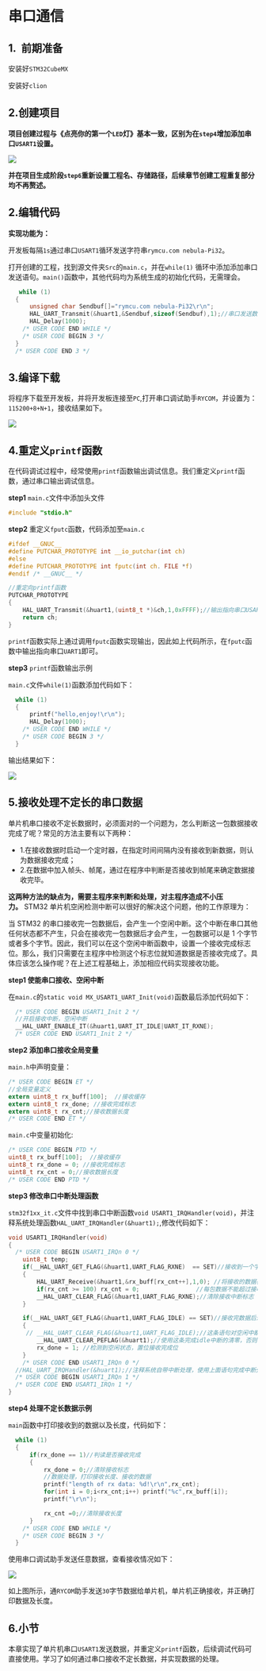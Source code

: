 # 串口通信

## 1.  前期准备

安装好`STM32CubeMX`

安装好`clion`

## 2.创建项目

**项目创建过程与《点亮你的第一个`LED`灯》基本一致，区别为在`step4`增加添加串口`USART1`设置。**

![](PIC/usart1.jpg)

**并在项目生成阶段`step6`重新设置工程名、存储路径，后续章节创建工程重复部分均不再赘述。**

## 2.编辑代码

**实现功能为：**

开发板每隔`1s`通过串口`USART1`循环发送字符串`rymcu.com nebula-Pi32`。

打开创建的工程，找到源文件夹`Src`的`main.c`，并在`while(1)` 循环中添加添加串口发送语句。`main()`函数中，其他代码均为系统生成的初始化代码，无需理会。

```c
   while (1)
  {
      unsigned char Sendbuf[]="rymcu.com nebula-Pi32\r\n";
      HAL_UART_Transmit(&huart1,&Sendbuf,sizeof(Sendbuf),1);//串口发送数据
      HAL_Delay(1000);
    /* USER CODE END WHILE */
    /* USER CODE BEGIN 3 */
  }
  /* USER CODE END 3 */
```

## 3.编译下载

将程序下载至开发板，并将开发板连接至`PC`,打开串口调试助手`RYCOM`，并设置为：`115200+8+N+1`，接收结果如下。

![](PIC/RYCOMSET.jpg)

## 4.重定义`printf`函数

在代码调试过程中，经常使用`printf`函数输出调试信息。我们重定义`printf`函数，通过串口输出调试信息。

**step1** `main.c`文件中添加头文件

```c
#include "stdio.h"
```

**step2** 重定义`fputc`函数，代码添加至`main.c`

```c
#ifdef __GNUC__
#define PUTCHAR_PROTOTYPE int __io_putchar(int ch)
#else
#define PUTCHAR_PROTOTYPE int fputc(int ch. FILE *f)
#endif /* __GNUC__ */

//重定向printf函数
PUTCHAR_PROTOTYPE
{
    HAL_UART_Transmit(&huart1,(uint8_t *)&ch,1,0xFFFF);//输出指向串口USART1
    return ch;
}
```

`printf`函数实际上通过调用`fputc`函数实现输出，因此如上代码所示，在`fputc`函数中输出指向串口`UART1`即可。

**step3** `printf`函数输出示例

`main.c`文件`while(1)`函数添加代码如下：

```c
  while (1)
  {
      printf("hello,enjoy!\r\n");
      HAL_Delay(1000);
    /* USER CODE END WHILE */
    /* USER CODE BEGIN 3 */
  }
```

输出结果如下：

![](PIC/printf.jpg)

## 5.接收处理不定长的串口数据

单片机串口接收不定长数据时，必须面对的一个问题为，怎么判断这一包数据接收完成了呢？常见的方法主要有以下两种：

- 1.在接收数据时启动一个定时器，在指定时间间隔内没有接收到新数据，则认为数据接收完成；
- 2.在数据中加入帧头、帧尾，通过在程序中判断是否接收到帧尾来确定数据接收完毕。

**这两种方法的缺点为，需要主程序来判断和处理，对主程序造成不小压力。** STM32 单片机空闲检测中断可以很好的解决这个问题，他的工作原理为：

当 STM32 的串口接收完一包数据后，会产生一个空闲中断。这个中断在串口其他任何状态都不产生，只会在接收完一包数据后才会产生，一包数据可以是 1 个字节或者多个字节。因此，我们可以在这个空闲中断函数中，设置一个接收完成标志位。那么，我们只需要在主程序中检测这个标志位就知道数据是否接收完成了。具体应该怎么操作呢？在上述工程基础上，添加相应代码实现接收功能。

**step1 使能串口接收、空闲中断**

在`main.c`的`static void MX_USART1_UART_Init(void)`函数最后添加代码如下：

```c
  /* USER CODE BEGIN USART1_Init 2 */
  //开启接收中断，空闲中断
  __HAL_UART_ENABLE_IT(&huart1,UART_IT_IDLE|UART_IT_RXNE);
  /* USER CODE END USART1_Init 2 */
```

**step2 添加串口接收全局变量**

`main.h`中声明变量：

```c
/* USER CODE BEGIN ET */
//全局变量定义
extern uint8_t rx_buff[100];  //接收缓存
extern uint8_t rx_done; //接收完成标志
extern uint8_t rx_cnt;//接收数据长度
/* USER CODE END ET */
```

`main.c`中变量初始化:

```c
/* USER CODE BEGIN PTD */
uint8_t rx_buff[100];  //接收缓存
uint8_t rx_done = 0; //接收完成标志
uint8_t rx_cnt = 0;//接收数据长度
/* USER CODE END PTD */
```

**step3 修改串口中断处理函数**

`stm32f1xx_it.c`文件中找到串口中断函数`void USART1_IRQHandler(void)`，并注释系统处理函数`HAL_UART_IRQHandler(&huart1);`,修改代码如下：

```c
void USART1_IRQHandler(void)
{
  /* USER CODE BEGIN USART1_IRQn 0 */
    uint8_t temp;
    if(__HAL_UART_GET_FLAG(&huart1,UART_FLAG_RXNE)  == SET)//接收到一个字节，进入一次接收中断
    {
        HAL_UART_Receive(&huart1,&rx_buff[rx_cnt++],1,0); //将接收的数据存入rx_buff中
        if(rx_cnt >= 100) rx_cnt = 0;                //每包数据不能超过接收buff的总长度
        __HAL_UART_CLEAR_FLAG(&huart1,UART_FLAG_RXNE);//清除接收中断标志
    }

    if(__HAL_UART_GET_FLAG(&huart1,UART_FLAG_IDLE) == SET)//接收完数据后进入空闲中断
    {
     // __HAL_UART_CLEAR_FLAG(&huart1,UART_FLAG_IDLE);//这条语句对空闲中断无效
        __HAL_UART_CLEAR_PEFLAG(&huart1);//使用这条完成idle中断的清零，否则会一直进入中断
        rx_done = 1; //检测到空闲状态，置位接收完成位
    }
    /* USER CODE END USART1_IRQn 0 */
  //HAL_UART_IRQHandler(&huart1);//注释系统自带中断处理，使用上面语句完成中断处理
  /* USER CODE BEGIN USART1_IRQn 1 */
  /* USER CODE END USART1_IRQn 1 */
}
```

**step4 处理不定长数据示例**

`main`函数中打印接收到的数据以及长度，代码如下：

```c
  while (1)
  {
      if(rx_done == 1)//判读是否接收完成
      {
          rx_done = 0;//清除接收标志
          //数据处理，打印接收长度、接收的数据
          printf("length of rx data: %d!\r\n",rx_cnt);
          for(int i = 0;i<rx_cnt;i++) printf("%c",rx_buff[i]);
          printf("\r\n");

          rx_cnt =0;//清除接收长度
      }
    /* USER CODE END WHILE */
    /* USER CODE BEGIN 3 */
  }
```

使用串口调试助手发送任意数据，查看接收情况如下：

![](PIC/rxanydata.jpg)

如上图所示，通`RYCOM`助手发送`30`字节数据给单片机，单片机正确接收，并正确打印数据及长度。

## 6.小节

本章实现了单片机串口`USART1`发送数据，并重定义`printf`函数，后续调试代码可直接使用。学习了如何通过串口接收不定长数据，并实现数据的处理。
